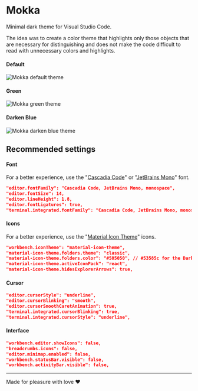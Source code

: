 # Mokka

Minimal dark theme for Visual Studio Code.

The idea was to create a color theme that highlights only those objects that are necessary for distinguishing and does not make the code difficult to read with unnecessary colors and highlights.

#### Default

<img src='https://raw.githubusercontent.com/demenskiy/mokka/master/images/mokka-default-preview.png' alt='Mokka default theme'>

#### Green

<img src='https://raw.githubusercontent.com/demenskiy/mokka/master/images/mokka-green-preview.png' alt='Mokka green theme'>

#### Darken Blue

<img src='https://raw.githubusercontent.com/demenskiy/mokka/master/images/mokka-darken-blue-preview.png' alt='Mokka darken blue theme'>

## Recommended settings

#### Font

For a better experience, use the "[Cascadia Code](https://github.com/microsoft/cascadia-code)" or "[JetBrains Mono](https://github.com/JetBrains/JetBrainsMono)" font.

```json
"editor.fontFamily": "Cascadia Code, JetBrains Mono, monospace",
"editor.fontSize": 14,
"editor.lineHeight": 1.8,
"editor.fontLigatures": true,
"terminal.integrated.fontFamily": "Cascadia Code, JetBrains Mono, monospace",
```

#### Icons

For a better experience, use the "[Material Icon Theme](https://marketplace.visualstudio.com/items?itemName=PKief.material-icon-theme)" icons.

```json
"workbench.iconTheme": "material-icon-theme",
"material-icon-theme.folders.theme": "classic",
"material-icon-theme.folders.color": "#505050", // #53585c for the Darken Blue
"material-icon-theme.activeIconPack": "react",
"material-icon-theme.hidesExplorerArrows": true,
```

#### Cursor

```json
"editor.cursorStyle": "underline",
"editor.cursorBlinking": "smooth",
"editor.cursorSmoothCaretAnimation": true,
"terminal.integrated.cursorBlinking": true,
"terminal.integrated.cursorStyle": "underline",
```

#### Interface

```json
"workbench.editor.showIcons": false,
"breadcrumbs.icons": false,
"editor.minimap.enabled": false,
"workbench.statusBar.visible": false,
"workbench.activityBar.visible": false,
```

---

Made for pleasure with love ❤️
